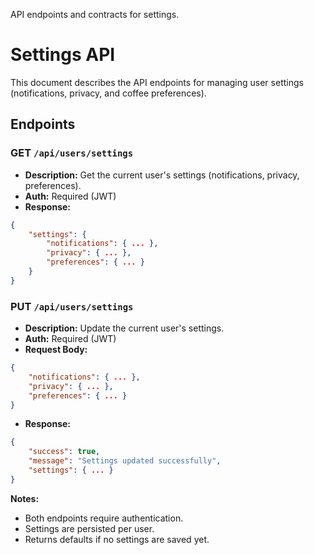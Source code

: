 
API endpoints and contracts for settings.

# Settings API

This document describes the API endpoints for managing user settings (notifications, privacy, and coffee preferences).

## Endpoints

### GET `/api/users/settings`
- **Description:** Get the current user's settings (notifications, privacy, preferences).
- **Auth:** Required (JWT)
- **Response:**
```json
{
	"settings": {
		"notifications": { ... },
		"privacy": { ... },
		"preferences": { ... }
	}
}
```

### PUT `/api/users/settings`
- **Description:** Update the current user's settings.
- **Auth:** Required (JWT)
- **Request Body:**
```json
{
	"notifications": { ... },
	"privacy": { ... },
	"preferences": { ... }
}
```
- **Response:**
```json
{
	"success": true,
	"message": "Settings updated successfully",
	"settings": { ... }
}
```

**Notes:**
- Both endpoints require authentication.
- Settings are persisted per user.
- Returns defaults if no settings are saved yet.
